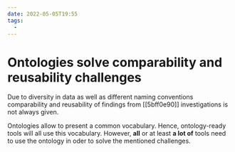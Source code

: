 ```yaml
---
date: 2022-05-05T19:55
tags:
  - 
---
```


# Ontologies solve comparability and reusability challenges

Due to diversity in data as well as different naming conventions comparability and reusability of findings from [[5bff0e90]] investigations is not always given.

Ontologies allow to present a common vocabulary. Hence, ontology-ready tools will all use this vocabulary. However, **all** or at least **a lot of** tools need to use the ontology in oder to solve the mentioned challenges.
